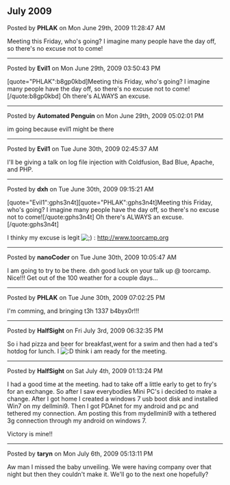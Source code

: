 ## July 2009
Posted by **PHLAK** on Mon June 29th, 2009 11:28:47 AM

Meeting this Friday, who's going? I imagine many people have the day off, so there's no excuse not to come!

--------------------------------------------------------------------------------

Posted by **Evil1** on Mon June 29th, 2009 03:50:43 PM

[quote="PHLAK":b8gp0kbd]Meeting this Friday, who's going? I imagine many people have the day off, so there's no excuse not to come![/quote:b8gp0kbd]
Oh there's ALWAYS an excuse.

--------------------------------------------------------------------------------

Posted by **Automated Penguin** on Mon June 29th, 2009 05:02:01 PM

im going because evil1 might be there

--------------------------------------------------------------------------------

Posted by **Evil1** on Tue June 30th, 2009 02:45:37 AM

I'll be giving a talk on log file injection with Coldfusion, Bad Blue, Apache, and PHP.

--------------------------------------------------------------------------------

Posted by **dxh** on Tue June 30th, 2009 09:15:21 AM

[quote="Evil1":gphs3n4t][quote="PHLAK":gphs3n4t]Meeting this Friday, who's going? I imagine many people have the day off, so there's no excuse not to come![/quote:gphs3n4t]
Oh there's ALWAYS an excuse.[/quote:gphs3n4t]

I thinky my excuse is legit  <!-- s;) --><img src="{SMILIES_PATH}/icon_e_wink.gif" alt=";)" title="Wink" /><!-- s;) --> : <http://www.toorcamp.org>

--------------------------------------------------------------------------------

Posted by **nanoCoder** on Tue June 30th, 2009 10:05:47 AM

I am going to try to be there. dxh good luck on your talk up @ toorcamp. Nice!!! Get out of the 100 weather for a couple days...

--------------------------------------------------------------------------------

Posted by **PHLAK** on Tue June 30th, 2009 07:02:25 PM

I'm comming, and bringing t3h 1337 b4byx0r!!!

--------------------------------------------------------------------------------

Posted by **HalfSight** on Fri July 3rd, 2009 06:32:35 PM

So i had pizza and beer for breakfast,went for a swim and then had a ted's hotdog for lunch. I <!-- s:D --><img src="{SMILIES_PATH}/icon_e_biggrin.gif" alt=":D" title="Very Happy" /><!-- s:D -->  think i am ready for the meeting.

--------------------------------------------------------------------------------

Posted by **HalfSight** on Sat July 4th, 2009 01:13:24 PM

I had a good time at the meeting. had to take off a little early to get to fry's for an exchange. So after I saw everybodies Mini PC's i decided to make a change. After I got home I created a windows 7 usb boot disk and installed Win7 on my dellmini9. Then I got PDAnet for my android and pc and tethered my connection. Am posting this from mydellmini9 with a tethered 3g connection through my android on windows 7.

Victory is  mine!!

--------------------------------------------------------------------------------

Posted by **taryn** on Mon July 6th, 2009 05:13:11 PM

Aw man I missed the baby unveiling. We were having company over that night but then they couldn't make it. We'll go to the next one hopefully?
